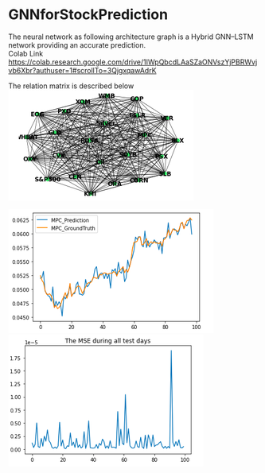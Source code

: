 # GNNforStockPrediction
The neural network as following architecture graph is a Hybrid GNN–LSTM network providing an accurate prediction.  
Colab Link  
https://colab.research.google.com/drive/1IWpQbcdLAaSZaONVszYjPBRWvjvb6Xbr?authuser=1#scrollTo=3QjgxqawAdrK  

The relation matrix is described below  
![image](graph.png)

![image](predvstruth.png)
![image](GNNplusLSTMperformance.png)
